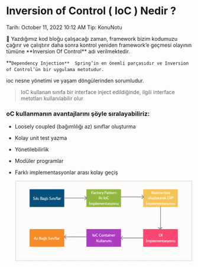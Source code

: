 # Inversion of Control ( IoC ) Nedir ?

Tarih: October 11, 2022 10:12 AM
Tip: KonuNotu

<aside>
🌟 Yazdığımız kod bloğu çalışacağı zaman, framework bizim kodumuzu çağırır ve çalıştırır daha sonra kontrol yeniden framework’e geçmesi olayının tümüne **Inversion Of Control** adı verilmektedir.

</aside>

**`Dependency Injection**
 Spring’in en önemli parçasıdır ve Inversion of Control’ün bir uygulama metotudur.`

ioc nesne yönetimi ve yaşam döngülerinden sorumludur.

> IoC kullanan sınıfa bir interface inject edildiğinde, ilgili interface metotları kullanılabilir olur
> 

### oC kullanmanın avantajlarını şöyle sıralayabiliriz:

- Loosely coupled (bağımlılığı az) sınıflar oluşturma
- Kolay unit test yazma
- Yönetilebilirlik
- Modüler programlar
- Farklı implementasyonlar arası kolay geçiş
    
    ![Ioc_2.png](Inversion%20of%20Control%20(%20IoC%20)%20Nedir%208a6d1e29f0314b44ba1db47b5e777499/Ioc_2.png)